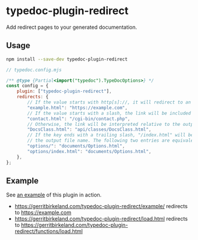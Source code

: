 # typedoc-plugin-redirect

Add redirect pages to your generated documentation.

## Usage

```bash
npm install --save-dev typedoc-plugin-redirect
```

```js
// typedoc.config.mjs

/** @type {Partial<import("typedoc").TypeDocOptions>} */
const config = {
    plugin: ["typedoc-plugin-redirect"],
    redirects: {
        // If the value starts with http[s]://, it will redirect to an external site.
        "example.html": "https://example.com",
        // If the value starts with a slash, the link will be included verbatim.
        "contact.html": "/cgi-bin/contact.php",
        // Otherwise, the link will be interpreted relative to the output directory.
        "DocsClass.html": "api/classes/DocsClass.html",
        // If the key ends with a trailing slash, "/index.html" will be appended to form
        // the output file name. The following two entries are equivalent.
        "options/": "documents/Options.html",
        "options/index.html": "documents/Options.html",
    },
};
```

## Example

See [an example](https://gerritbirkeland.com/typedoc-plugin-redirect/) of this plugin in action.

-   <https://gerritbirkeland.com/typedoc-plugin-redirect/example/> redirects to <https://example.com>
-   <https://gerritbirkeland.com/typedoc-plugin-redirect/load.html> redirects to <https://gerritbirkeland.com/typedoc-plugin-redirect/functions/load.html>
